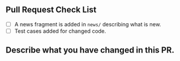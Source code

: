## Pull Request Check List

- [ ] A news fragment is added in `news/` describing what is new.
- [ ] Test cases added for changed code.

## Describe what you have changed in this PR.
